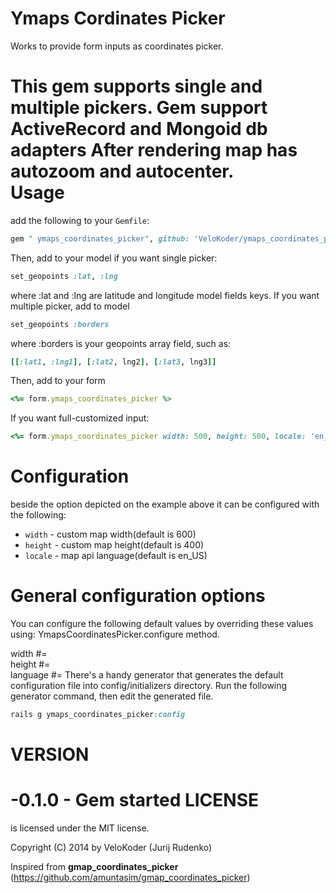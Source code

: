 Ymaps Cordinates Picker
=====================

Works to provide form inputs as coordinates picker.

This gem supports single and multiple pickers.
Gem support ActiveRecord and Mongoid db adapters
After rendering map has autozoom and autocenter.  
Usage
=====

add the following to your `Gemfile`:

```ruby
gem " ymaps_coordinates_picker", github: 'VeloKoder/ymaps_coordinates_picker'
```

Then, add to your model if you want single picker:

```ruby
set_geopoints :lat, :lng
```
where :lat and :lng are latitude and longitude model fields keys.
If you want multiple picker, add to model
```ruby
set_geopoints :borders
```
where :borders is your geopoints array field, such as:
```ruby
[[:lat1, :lng1], [:lat2, lng2], [:lat3, lng3]]
```
Then, add to your form
```ruby
<%= form.ymaps_coordinates_picker %>
```
If you want full-customized input:
```ruby
<%= form.ymaps_coordinates_picker width: 500, height: 500, locale: 'en_US'%>
```

Configuration
=============

beside the option depicted on the example above it can be configured with the following:

- `width` - custom map width(default is 600)
- `height` - custom map height(default is 400)
- `locale` - map api language(default is en_US)

General configuration options
=============================

You can configure the following default values by overriding these values using:
YmapsCoordinatesPicker.configure method.

  width #= <width>                                                                       
  height #= <height>                                                                      
  language #= <language>
There's a handy generator that generates the default configuration file into config/initializers directory.
Run the following generator command, then edit the generated file.

```ruby
rails g ymaps_coordinates_picker:config
```

VERSION
=======
-0.1.0
    -  Gem started
LICENSE
=======
is licensed under the MIT license.

Copyright (C) 2014 by VeloKoder (Jurij Rudenko)


Inspired from **gmap_coordinates_picker** (https://github.com/amuntasim/gmap_coordinates_picker)


